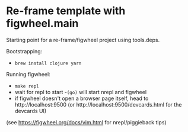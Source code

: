 # Re-frame template with figwheel.main

Starting point for a re-frame/figwheel project using tools.deps. 

Bootstrapping:
  - `brew install clojure yarn`

Running figwheel:
  - `make repl`
  - wait for repl to start
  -`(go)` will start nrepl and figwheel
  - if figwheel doesn't open a browser page itself, head to http://localhost:9500
    (or http://localhost:9500/devcards.html for the devcards UI)

(see https://figwheel.org/docs/vim.html for nrepl/piggieback tips)
